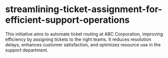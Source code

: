 # streamlining-ticket-assignment-for-efficient-support-operations
This initiative aims to automate ticket routing at ABC Corporation, improving efficiency by assigning tickets to the right teams. It reduces resolution delays, enhances customer satisfaction, and optimizes resource use in the support department.
